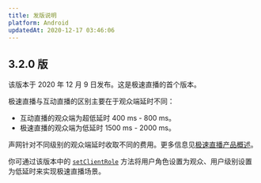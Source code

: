 ```yaml
---
title: 发版说明
platform: Android
updatedAt: 2020-12-17 03:46:06
---
```


## 3.2.0 版

该版本于 2020 年 12 月 9 日发布。这是极速直播的首个版本。

极速直播与互动直播的区别主要在于观众端延时不同：

- 互动直播的观众端为超低延时 400 ms - 800 ms。
- 极速直播的观众端为低延时 1500 ms - 2000 ms。

声网针对不同级别的观众端延时收取不同的费用。更多信息见[极速直播产品概述](/cn/live-streaming/product_live_standard)。

你可通过该版本中的 [`setClientRole`](./API%20Reference/java/classio_1_1agora_1_1rtc_1_1_rtc_engine.html#a6571a364cfb42a3e552e6bfdf0eebb7c) 方法将用户角色设置为观众、用户级别设置为低延时来实现极速直播场景。
